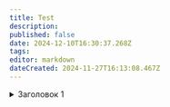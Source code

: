 ```yaml
---
title: Test
description: 
published: false
date: 2024-12-10T16:30:37.268Z
tags: 
editor: markdown
dateCreated: 2024-11-27T16:13:08.467Z
---
```


<div class="accardion">
  <details class="accardion__details">
    <summary class="accardion__summary">
      <span class="accardion__summary"
            role="term"
            aria-details="asd-1">
        Заголовок 1
      </span>
    </summary>
    <div class="accardion__content" 
         id="asd-1" 
         role="definition">
      <div class="accardion__content">
        <p>Lorem ipsum dolor sit amet, consectetur adipiscing elit, sed do eiusmod tempor incididunt ut labore et dolore magna aliqua. Ut enim ad minim veniam, quis nostrud exercitation ullamco laboris nisi ut aliquip ex ea commodo consequat. Duis aute irure dolor in reprehenderit in voluptate velit esse cillum dolore eu fugiat nulla pariatur.<p/>
      </div>
    </div>
  </details>


</div>

